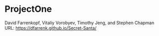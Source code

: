 # ProjectOne
David Farrenkopf, Vitaliy Vorobyev, Timothy Jeng, and Stephen Chapman
URL: https://dfarrenk.github.io/Secret-Santa/
